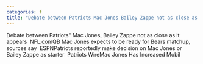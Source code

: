 ```yaml
---
categories: f
title: "Debate between Patriots Mac Jones Bailey Zappe not as close as it appears  NFLcom"
---
```

Debate between Patriots" Mac Jones, Bailey Zappe not as close as it appears&nbsp;&nbsp;NFL.comQB Mac Jones expects to be ready for Bears matchup, sources say&nbsp;&nbsp;ESPNPatriots reportedly make decision on Mac Jones or Bailey Zappe as starter&nbsp;&nbsp;Patriots WireMac Jones Has Increased Mobil